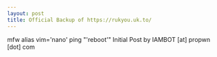 ```yaml
---
layout: post
title: Official Backup of https://rukyou.uk.to/
---
```


mfw alias vim='nano'
	ping "'reboot'"
Initial Post by IAMBOT [at] propwn [dot] com

